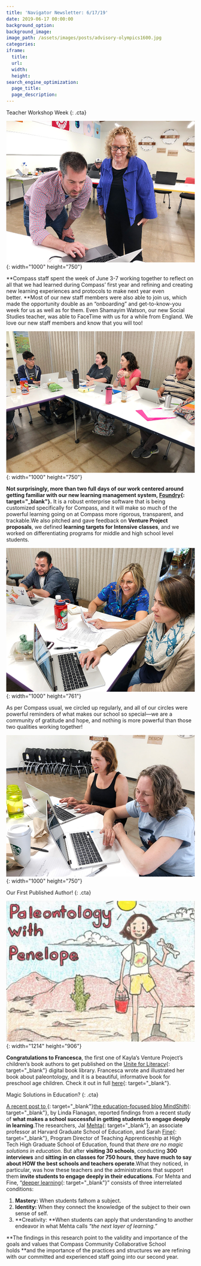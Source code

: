 ```yaml
---
title: 'Navigator Newsletter: 6/17/19'
date: 2019-06-17 00:00:00
background_option:
background_image:
image_path: /assets/images/posts/advisory-olympics1600.jpg
categories:
iframe:
  title:
  url:
  width:
  height:
search_engine_optimization:
  page_title:
  page_description:
---
```


Teacher Workshop Week
{: .cta}

![](/assets/images/unnamed-26.jpg){: width="1000" height="750"}

**Compass staff spent the week of June 3-7 working together to reflect on all that we had learned during Compass’ first year and refining and creating new learning experiences and protocols to make next year even better.&nbsp;**Most of our new staff members were also able to join us, which made the opportunity double as an “onboarding” and get-to-know-you week for us as well as for them. Even Shamayim Watson, our new Social Studies teacher, was able to FaceTime with us for a while from England. We love our new staff members and know that you will too\!

![](/assets/images/unnamed-23.jpg){: width="1000" height="750"}

**Not surprisingly, more than two full days of our work centered around getting familiar with our new learning management system,&nbsp;[Foundry](https://compassfortcollins.us14.list-manage.com/track/click?u=f92353bb4e553c0be87c16d55&amp;id=ffe63ccead&amp;e=46f52667a0){: target="_blank"}.**&nbsp;It is a robust enterprise software that is being customized specifically for Compass, and it will make so much of the powerful learning going on at Compass more rigorous, transparent, and trackable.We also pitched and gave feedback on&nbsp;**Venture Project proposals**, we defined&nbsp;**learning targets for Intensive classes**, and we worked on differentiating programs for middle and high school level students.

![](/assets/images/unnamed-24.jpg){: width="1000" height="761"}

As per Compass usual, we circled up regularly, and all of our circles were powerful reminders of what makes our school so special—we are a community of gratitude and hope, and nothing is more powerful than those two qualities working together\!

![](/assets/images/unnamed-25.jpg){: width="1000" height="750"}

Our First Published Author\!
{: .cta}

![](/assets/images/unnamed-1.png){: width="1214" height="906"}

**Congratulations to Francesca**, the first one of Kayla’s Venture Project’s children’s book authors to get published on the&nbsp;[Unite for Literacy](https://compassfortcollins.us14.list-manage.com/track/click?u=f92353bb4e553c0be87c16d55&amp;id=5fe06b34be&amp;e=46f52667a0){: target="_blank"}&nbsp;digital book library. Francesca wrote and illustrated her book about paleontology, and it is a beautiful, informative book for preschool age children. Check it out in full&nbsp;[here](https://compassfortcollins.us14.list-manage.com/track/click?u=f92353bb4e553c0be87c16d55&amp;id=09dbe0c7d7&amp;e=46f52667a0){: target="_blank"}.

Magic Solutions in Education?
{: .cta}

[A recent post to&nbsp;](https://compassfortcollins.us14.list-manage.com/track/click?u=f92353bb4e553c0be87c16d55&amp;id=1816359fbd&amp;e=46f52667a0){: target="_blank"}[the education-focused blog MindShift](https://compassfortcollins.us14.list-manage.com/track/click?u=f92353bb4e553c0be87c16d55&amp;id=4ac39209c9&amp;e=46f52667a0){: target="_blank"}, by Linda Flanagan, reported findings from a recent study of&nbsp;**what makes a school successful in getting students to engage deeply in learning**.The researchers, Jal&nbsp;[Mehta](https://compassfortcollins.us14.list-manage.com/track/click?u=f92353bb4e553c0be87c16d55&amp;id=8bb9d96bca&amp;e=46f52667a0){: target="_blank"}, an associate professor at Harvard Graduate School of Education, and Sarah&nbsp;[Fine](https://compassfortcollins.us14.list-manage.com/track/click?u=f92353bb4e553c0be87c16d55&amp;id=cc63211931&amp;e=46f52667a0){: target="_blank"}, Program Director of Teaching Apprenticeship at High Tech High Graduate School of Education, found that&nbsp;*there are no magic solutions in education*. But after&nbsp;**visiting 30 schools**, conducting&nbsp;**300 interviews**&nbsp;and&nbsp;**sitting in on classes for 750 hours**,&nbsp;**they have much to say about HOW the best schools and teachers operate**.What they noticed, in particular, was how these teachers and the administrations that support them&nbsp;**invite students to engage deeply in their educations**. For Mehta and Fine, “[deeper learning](https://compassfortcollins.us14.list-manage.com/track/click?u=f92353bb4e553c0be87c16d55&amp;id=e3632c0109&amp;e=46f52667a0){: target="_blank"}” consists of three interrelated conditions:

1. **Mastery:**&nbsp;When students fathom a subject.
2. **Identity:**&nbsp;When they connect the knowledge of the subject to their own sense of self.
3. **Creativity:&nbsp;**When students can apply that understanding to another endeavor in what Mehta calls&nbsp;*“the next layer of learning.”*

**The findings in this research point to the validity and importance of the goals and values that Compass Community Collaborative School holds&nbsp;**and the importance of the practices and structures we are refining with our committed and experienced staff going into our second year.